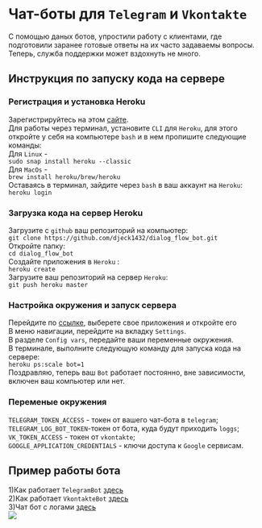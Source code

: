 # Чат-боты для ```Telegram``` и ```Vkontakte```
С помощью даных ботов, упростили работу с клиентами, где подготовили заранее готовые ответы на их часто задаваемы вопросы.
Теперь, служба поддержки может вздохнуть не много.

## Инструкция по запуску кода на сервере

### Регистрация и установка Heroku

Зарегистрируйтесь  на этом <a href='https://signup.heroku.com/dc'>сайте</a>.
<br>
Для работы через терминал, установите ```CLI``` для ```Heroku```, для этого
откройте у себя на компьютере ```bash``` и в нем пропишите следующие команды: 
<br>
Для ```Linux``` -<br>
```sudo snap install heroku --classic```
<br>
Для ```MacOs``` - <br>
```brew install heroku/brew/heroku```
<br>
Оставаясь в терминал, зайдите через ```bash``` в ваш аккаунт на ```Heroku```:
<br>
```heroku login```
<br>
### Загрузка кода на сервер Heroku

Загрузите с ```github``` ваш репозиторий на компьютер: 
<br>
```git clone https://github.com/djeck1432/dialog_flow_bot.git```
<br>
Откройте папку:
<br>
```cd dialog_flow_bot ```
<br>
Создайте приложения в ```Heroku``` :
<br>
```heroku create```
<br>
Загрузите ваш репозиторий на сервер ```Heroku```:
<br>
```git push heroku master```
<br>

### Настройка окружения и запуск сервера

Перейдите по <a href='https://dashboard.heroku.com/apps'>ссылке</a>, выберете свое приложения и откройте его
<br>
В меню навигации, перейдите на вкладку ```Settings```.
<br>
В разделе ```Config vars```, передайте ваши переменные окружения.
<br>
В терминале, выполните следующую команду для запуска кода на сервере:<br>
```heroku ps:scale bot=1```
<br>
Поздравляю, теперь ваш ```Bot``` работает постоянно, вне зависимости, включен ваш компьютер или нет.

### Переменые окружения 
```TELEGRAM_TOKEN_ACCESS``` - токен от вашего чат-бота в ```telegram```;<br>
```TELEGRAM_LOG_BOT_TOKEN```-токен от бота, куда будут приходить ```loggs```;<br>
```VK_TOKEN_ACCESS``` - токен от ```vkontakte```;<br>
```GOOGLE_APPLICATION_CREDENTIALS``` - ключи доступа к ```Google``` сервисам.


## Пример работы бота 
1)Как работает ```TelegramBot``` <a href=''>здесь</a>
<br>
2)Как работает ```VkontakteBot``` <a href=''>здесь</a>
<br>
3)Чат бот с логами <a href=''>здесь</a>
<br>
<img src='https://dvmn.org/filer/canonical/1569214094/323/'></img>
